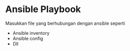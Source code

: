 # Ansible Playbook
Masukkan file yang berhubungan dengan ansible seperti
- Ansible inventory
- Ansible config
- Dll